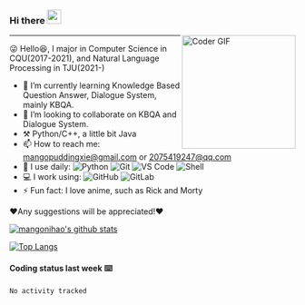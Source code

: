 ### Hi there <img src="https://media.giphy.com/media/hvRJCLFzcasrR4ia7z/giphy.gif" width="25px"> 


<!--
**mangonihao/mangonihao** is a ✨ _special_ ✨ repository because its `README.md` (this file) appears on your GitHub profile.
Hi, bro!
👋
Here are some ideas to get you started:

- 🔭 I’m currently working on ...
- 🌱 I’m currently learning ...
- 👯 I’m looking to collaborate on ...
- 🤔 I’m looking for help with ...
- 💬 Ask me about ...
- 📫 How to reach me: ...
- 😄 Pronouns: ...
- ⚡ Fun fact: ...
-->
<img align="right" src="https://i.imgur.com/mVIr207.gif" alt="Coder GIF" height="200">
<hr/>

😜 Hello😆,  I major in Computer Science in CQU(2017-2021), and Natural Language Processing in TJU(2021-)
- 🌱 I’m currently learning Knowledge Based Question Answer, Dialogue System, mainly KBQA.
- 👯 I’m looking to collaborate on KBQA and Dialogue System.
- ⚒️ Python/C++, a little bit Java
- 📫 How to reach me: mangopuddingxie@gmail.com or 2075419247@qq.com
- 🚀 I use daily:
  ![Python](https://img.shields.io/badge/-Python-8fcfd1?style=plastic&logo=Python)
  ![Git](https://img.shields.io/badge/-Git-black?style=plastic&logo=git)
  ![VS Code](https://img.shields.io/badge/-VS%20Code-007ACC?style=plastic&logo=visual-studio-code)
  ![Shell](https://img.shields.io/badge/-Shell-blasck?style=plastic&logo=Shell)
- 💻 I work using:
  ![GitHub](https://img.shields.io/badge/-GitHub-181717?style=plastic&logo=github)
  ![GitLab](https://img.shields.io/badge/-GitLab-FCA121?style=plastic&logo=gitlab)
- ⚡️ Fun fact: I love anime, such as Rick and Morty
  


❤️Any suggestions will be appreciated!❤️

[![mangonihao's github stats](https://github-readme-stats.vercel.app/api?username=mangonihao&theme=dracula&show_icons=true&count_private=true)](https://github.com/mangonihao/github-readme-stats)

[![Top Langs](https://github-readme-stats.vercel.app/api/top-langs/?username=mangonihao&layout=compact&&hide=javascript,html,css)](https://github.com/mangonihao/github-readme-stats)

#### Coding status last week ⌨️
<!--START_SECTION:waka-->

```text
No activity tracked
```

<!--END_SECTION:waka-->


